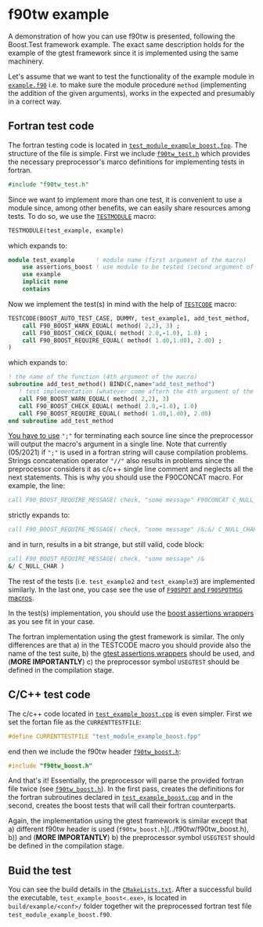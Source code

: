 f90tw example
=============
A demonstration of how you can use f90tw is presented, following the Boost.Test framework example. The exact same description holds for the example of the gtest framework since it is implemented using the same machinery.

Let's assume that we want to test the functionality of the example module in [`example.f90`](example.f90) i.e. to make sure the module procedure `method` (implementing the addition of the given arguments), works in the expected and presumably in a correct way.

Fortran test code
-----------------
The fortran testing code is located in [`test_module_example_boost.fpp`](test_module_example_boost.fpp). The structure of the file is simple. First we include [`f90tw_test.h`](../f90tw/f90tw_test.h) which provides the necessary preprocessor's marco definitions for implementing tests in fortran.
```fortran
#include "f90tw_test.h"
```
Since we want to implement more than one test, it is convenient to use a module since, among other benefits, we can easily share resources among tests. To do so, we use the [`TESTMODULE`](../README.md#Use) macro:
```fortran
TESTMODULE(test_example, example)
```
which expands to:
```fortran
module test_example      ! module name (first argument of the macro)
    use assertions_boost ! use module to be tested (second argument of the macro)
    use example
    implicit none
    contains
```

Now we implement the test(s) in mind with the help of [`TESTCODE`](../README.md#Use) macro:
```fortran
TESTCODE(BOOST_AUTO_TEST_CASE, DUMMY, test_example1, add_test_method,
    call F90_BOOST_WARN_EQUAL( method( 2,2), 3) ;
    call F90_BOOST_CHECK_EQUAL( method( 2.0,-1.0), 1.0) ;
    call F90_BOOST_REQUIRE_EQUAL( method( 1.d0,1.d0), 2.d0) ;
)
```
which expands to:
```fortran
! the name of the function (4th argument of the macro)
subroutine add_test_method() BIND(C,name="add_test_method")
   ! test implementation (whatever come afterh the 4th argument of the macro)
   call F90_BOOST_WARN_EQUAL( method( 2,2), 3)
   call F90_BOOST_CHECK_EQUAL( method( 2.0,-1.0), 1.0)
   call F90_BOOST_REQUIRE_EQUAL( method( 1.d0,1.d0), 2.d0) 
end subroutine add_test_method
```

<u>You have to use</u> `";"` for terminating each source line since the preprocessor will output the macro's argument in a single line. Note that currently (05/2021) if `";"` is used in a fortran string will cause compilation problems. Strings concatenation operator `"//"` also results in problems since the preprocessor considers it as c/c++ single line comment and neglects all the next statements. This is why you should use the F90CONCAT macro. For example, the line:
```fortran
call F90_BOOST_REQUIRE_MESSAGE( check, "some message" F90CONCAT C_NULL_CHAR ) ;
```
strictly expands to:
```fortran
call F90_BOOST_REQUIRE_MESSAGE( check, "some message" /&;&/ C_NULL_CHAR ) ;
```
and in turn, results in a bit strange, but still valid, code block:
```fortran
call F90_BOOST_REQUIRE_MESSAGE( check, "some message" /&
&/ C_NULL_CHAR )
```

The rest of the tests (i.e. `test_example2` and `test_example3`) are implemented similarly. In the last one, you case see the use of [`F90SPOT` and `F90SPOTMSG` macros](../READNE.md). 

In the test(s) implementation, you should use the [boost assertions wrappers](../README.md#Boost.test) as you see fit in your case.

The fortran implementation using the gtest framework is similar. The only differences are that a) in the TESTCODE macro you should provide also the name of the test suite, b) the [gtest assertions wrappers](../README.md#Gtest) should be used, and (**MORE IMPORTANTLY**) c) the preprocessor symbol `USEGTEST` should be defined in the compilation stage.


C/C++ test code
---------------
The c/c++ code located in [`test_example_boost.cpp`](test_example_boost.cpp) is even simpler. First we set the fortan file as the `CURRENTTESTFILE`:
```c
#define CURRENTTESTFILE "test_module_example_boost.fpp"
```
end then we include the f90tw header [`f90tw_boost.h`](../f90tw/f90tw_boost.h):
```c
#include "f90tw_boost.h"
```

And that's it! Essentially, the preprocessor will parse the provided fortran file twice (see [`f90tw_boost.h`](../f90tw/f90tw_boost.h)). In the first pass, creates the definitions for the fortran subroutines declared in [`test_example_boost.cpp`](test_example_boost.cpp) and in the second, creates the boost tests that will call their fortran counterparts.

Again, the implementation using the gtest framework is similar except that a) different f90tw header is used (`f90tw_boost.h`](../f90tw/f90tw_boost.h), b)) and (**MORE IMPORTANTLY**) b) the preprocessor symbol `USEGTEST` should be defined in the compilation stage.

Buid the test
-------------
You can see the build details in the [`CMakeLists.txt`](CMakeLists.txt). After a successful build the executable, `test_example_boost<.exe>`, is located in `build/example/<conf>/` folder together wit the preprocessed fortran test file `test_module_example_boost.f90`.